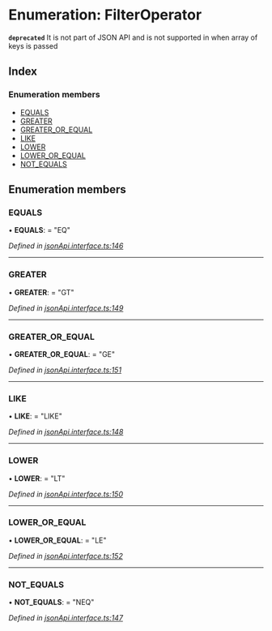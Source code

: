 # Enumeration: FilterOperator

**`deprecated`** It is not part of JSON API and is not supported in when array of keys is passed

## Index

### Enumeration members

* [EQUALS](filteroperator.md#equals)
* [GREATER](filteroperator.md#greater)
* [GREATER_OR_EQUAL](filteroperator.md#greater_or_equal)
* [LIKE](filteroperator.md#like)
* [LOWER](filteroperator.md#lower)
* [LOWER_OR_EQUAL](filteroperator.md#lower_or_equal)
* [NOT_EQUALS](filteroperator.md#not_equals)

## Enumeration members

###  EQUALS

• **EQUALS**: = "EQ"

*Defined in [jsonApi.interface.ts:146](https://github.com/headline-1/coolio/blob/0131267/packages/json-api/src/jsonApi.interface.ts#L146)*

___

###  GREATER

• **GREATER**: = "GT"

*Defined in [jsonApi.interface.ts:149](https://github.com/headline-1/coolio/blob/0131267/packages/json-api/src/jsonApi.interface.ts#L149)*

___

###  GREATER_OR_EQUAL

• **GREATER_OR_EQUAL**: = "GE"

*Defined in [jsonApi.interface.ts:151](https://github.com/headline-1/coolio/blob/0131267/packages/json-api/src/jsonApi.interface.ts#L151)*

___

###  LIKE

• **LIKE**: = "LIKE"

*Defined in [jsonApi.interface.ts:148](https://github.com/headline-1/coolio/blob/0131267/packages/json-api/src/jsonApi.interface.ts#L148)*

___

###  LOWER

• **LOWER**: = "LT"

*Defined in [jsonApi.interface.ts:150](https://github.com/headline-1/coolio/blob/0131267/packages/json-api/src/jsonApi.interface.ts#L150)*

___

###  LOWER_OR_EQUAL

• **LOWER_OR_EQUAL**: = "LE"

*Defined in [jsonApi.interface.ts:152](https://github.com/headline-1/coolio/blob/0131267/packages/json-api/src/jsonApi.interface.ts#L152)*

___

###  NOT_EQUALS

• **NOT_EQUALS**: = "NEQ"

*Defined in [jsonApi.interface.ts:147](https://github.com/headline-1/coolio/blob/0131267/packages/json-api/src/jsonApi.interface.ts#L147)*
